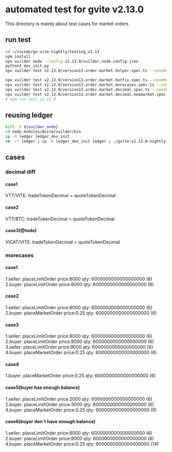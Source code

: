 # automated test for gvite v2.13.0

This directory is mainly about test cases for market orders 

## run test
```bash
cd ~/vscode/go-vite-nightly/testing_v2.13
npm install
npx vuilder node --config v2.13.0/vuilder.node.config.json
python3 dex_init.py
npx vuilder test v2.13.0/version13.order.market.helper.spec.ts --noneNode true

npx vuilder test v2.13.0/version13.order.market.hotfix.spec.ts --noneNode true
npx vuilder test v2.13.0/version13.order.market.morecases.spec.ts --noneNode true
npx vuilder test v2.13.0/version13.order.market.decimal.spec.ts --noneNode true
npx vuilder test v2.13.0/version13.order.market.decimal.newmarket.spec.ts --noneNode true
# npm run test_v2.13.0
```

## reusing ledger
```bash
kill -9 ${vuilder_node}
cd node_modules/@vite/vuilder/bin
cp -R ledger ledger_dex_init
rm -rf ledger ; cp -R ledger_dex_init ledger ; ./gvite-v2.13.0-nightly-202209271223 virtual
```

##  cases

### decimal diff
#### case1 
VTT/VITE: tradeTokenDecimal = quoteTokenDecimal

#### case2
VTT/BTC: tradeTokenDecimal > quoteTokenDecimal

#### case3(@todo)
VICAT/VITE: tradeTokenDecimal < quoteTokenDecimal

### morecases
#### case1 
1.seller: placeLimitOrder price:8000  qty: 6000000000000000000 (6)
2.buyer:  placeLimitOrder price:8000  qty: 6000000000000000000 (6)

#### case2
1.seller: placeLimitOrder price:8000  qty: 6000000000000000000 (6)
2.buyer:  placeMarketOrder price:0.25  qty: 6000000000000000000 (6)

#### case3
1.seller: placeLimitOrder price:8000  qty: 6000000000000000000 (6)
2.buyer:  placeLimitOrder price:8000  qty: 6000000000000000000 (6)
3.seller: placeLimitOrder price:9000  qty: 6000000000000000000 (6)
4.buyer:  placeMarketOrder price:0.25  qty: 6000000000000000000 (6)

#### case4
1.buyer:  placeMarketOrder price:0.25  qty: 6000000000000000000 (6)

#### case5(buyer has enough balance)
1.seller: placeLimitOrder price:2000  qty: 6000000000000000000 (6)
2.buyer:  placeLimitOrder price:3000  qty: 6000000000000000000 (6)
4.buyer:  placeMarketOrder price:0.25  qty: 9000000000000000000 (9)

#### case6(buyer don`t have enough balance)
1.seller: placeLimitOrder price:8000  qty: 6000000000000000000 (6)
2.buyer:  placeLimitOrder price:9000  qty: 8000000000000000000 (8)
4.buyer:  placeMarketOrder price:0.25  qty: 9000000000000000000 (14)